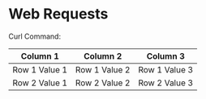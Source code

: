 # Web Requests

Curl Command:

| Column 1      | Column 2      | Column 3      |
|---------------|---------------|---------------|
| Row 1 Value 1 | Row 1 Value 2 | Row 1 Value 3 |
| Row 2 Value 1 | Row 2 Value 2 | Row 2 Value 3 |
